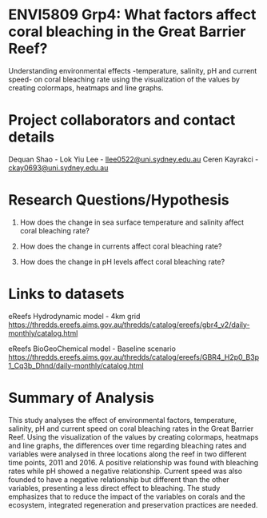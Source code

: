 # ENVI5809 Grp4: What factors affect coral bleaching in the Great Barrier Reef?
Understanding environmental effects -temperature, salinity, pH and current speed- on coral bleaching rate using the visualization of the values by creating colormaps, heatmaps and line graphs.


# Project collaborators and contact details
Dequan Shao - 
Lok Yiu Lee - llee0522@uni.sydney.edu.au
Ceren Kayrakci - ckay0693@uni.sydney.edu.au  
 
# Research Questions/Hypothesis
1. How does the change in sea surface temperature and salinity affect coral bleaching rate?

2. How does the change in currents affect coral bleaching rate?

3. How does the change in pH levels affect coral bleaching rate?

# Links to datasets

eReefs Hydrodynamic model - 4km grid https://thredds.ereefs.aims.gov.au/thredds/catalog/ereefs/gbr4_v2/daily-monthly/catalog.html

eReefs BioGeoChemical model - Baseline scenario https://thredds.ereefs.aims.gov.au/thredds/catalog/ereefs/GBR4_H2p0_B3p1_Cq3b_Dhnd/daily-monthly/catalog.html

# Summary of Analysis
This study analyses the effect of environmental factors, temperature, salinity, pH and current speed on coral bleaching rates in the Great Barrier Reef. Using the visualization of the values by creating colormaps, heatmaps and line graphs, the differences over time regarding bleaching rates and variables were analysed in three locations along the reef in two different time points, 2011 and 2016. A positive relationship was found with bleaching rates while pH showed a negative relationship. Current speed was also founded to have a negative relationship but different than the other variables, presenting a less direct effect to bleaching. The study emphasizes that to reduce the impact of the variables on corals and the ecosystem, integrated regeneration and preservation practices are needed.  

